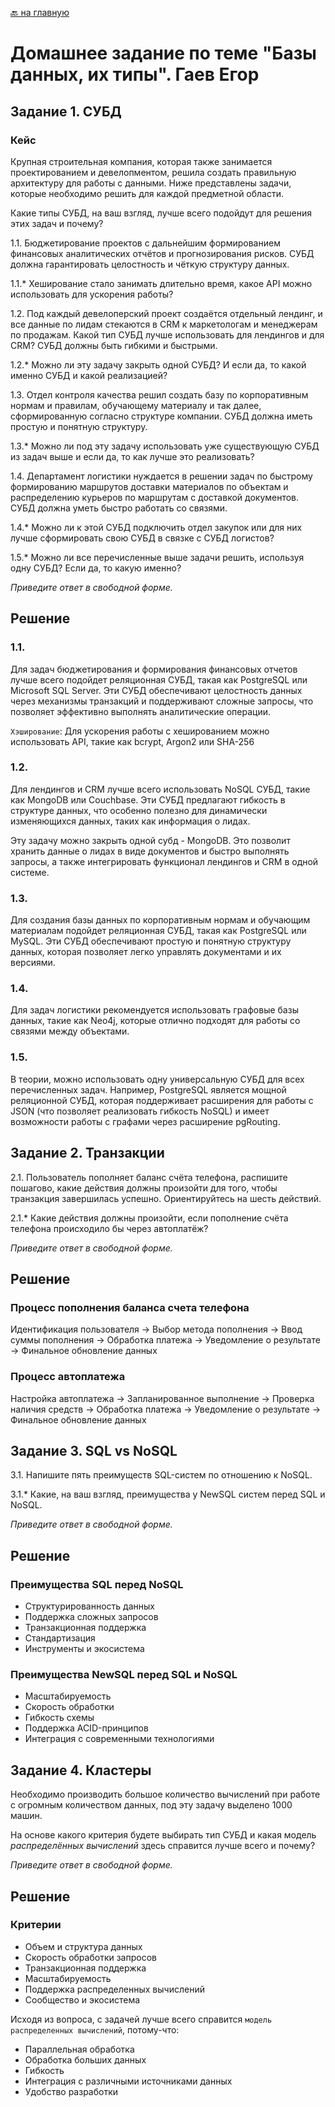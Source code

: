 [🔙 на главную](https://github.com/YeezyWhy/netology-homework/tree/main)

# Домашнее задание по теме "Базы данных, их типы". Гаев Егор

## Задание 1. СУБД

### Кейс
Крупная строительная компания, которая также занимается проектированием и девелопментом, решила создать 
правильную архитектуру для работы с данными. Ниже представлены задачи, которые необходимо решить для
каждой предметной области. 

Какие типы СУБД, на ваш взгляд, лучше всего подойдут для решения этих задач и почему? 
 
1.1. Бюджетирование проектов с дальнейшим формированием финансовых аналитических отчётов и прогнозирования рисков.
СУБД должна гарантировать целостность и чёткую структуру данных.

1.1.* Хеширование стало занимать длительно время, какое API можно использовать для ускорения работы? 

1.2. Под каждый девелоперский проект создаётся отдельный лендинг, и все данные по лидам стекаются в CRM к 
маркетологам и менеджерам по продажам. Какой тип СУБД лучше использовать для лендингов и для CRM? 
СУБД должны быть гибкими и быстрыми.

1.2.* Можно ли эту задачу закрыть одной СУБД? И если да, то какой именно СУБД и какой реализацией?

1.3. Отдел контроля качества решил создать базу по корпоративным нормам и правилам, обучающему материалу 
и так далее, сформированную согласно структуре компании. СУБД должна иметь простую и понятную структуру.

1.3.* Можно ли под эту задачу использовать уже существующую СУБД из задач выше и если да, то как лучше это 
реализовать?

1.4. Департамент логистики нуждается в решении задач по быстрому формированию маршрутов доставки материалов 
по объектам и распределению курьеров по маршрутам с доставкой документов. СУБД должна уметь быстро работать
со связями.

1.4.* Можно ли к этой СУБД подключить отдел закупок или для них лучше сформировать свою СУБД в связке с СУБД 
логистов?

1.5.* Можно ли все перечисленные выше задачи решить, используя одну СУБД? Если да, то какую именно?

*Приведите ответ в свободной форме.*

## Решение
### 1.1.

Для задач бюджетирования и формирования финансовых отчетов лучше всего подойдет реляционная СУБД, такая как PostgreSQL или Microsoft SQL Server. Эти СУБД обеспечивают целостность данных через механизмы транзакций и поддерживают сложные запросы, что позволяет эффективно выполнять аналитические операции. 

`Хэширование`: Для ускорения работы с хешированием можно использовать API, такие как bcrypt, Argon2 или SHA-256

### 1.2.

Для лендингов и CRM лучше всего использовать NoSQL СУБД, такие как MongoDB или Couchbase. Эти СУБД предлагают гибкость в структуре данных, что особенно полезно для динамически изменяющихся данных, таких как информация о лидах.

Эту задачу можно закрыть одной субд - MongoDB. Это позволит хранить данные о лидах в виде документов и быстро выполнять запросы, а также интегрировать функционал лендингов и CRM в одной системе.

### 1.3.

Для создания базы данных по корпоративным нормам и обучающим материалам подойдет реляционная СУБД, такая как PostgreSQL или MySQL. Эти СУБД обеспечивают простую и понятную структуру данных, которая позволяет легко управлять документами и их версиями.

### 1.4.
Для задач логистики рекомендуется использовать графовые базы данных, такие как Neo4j, которые отлично подходят для работы со связями между объектами.

### 1.5. 
В теории, можно использовать одну универсальную СУБД для всех перечисленных задач. Например, PostgreSQL является мощной реляционной СУБД, которая поддерживает расширения для работы с JSON (что позволяет реализовать гибкость NoSQL) и имеет возможности работы с графами через расширение pgRouting.


## Задание 2. Транзакции

2.1. Пользователь пополняет баланс счёта телефона, распишите пошагово, какие действия должны произойти для того, чтобы 
транзакция завершилась успешно. Ориентируйтесь на шесть действий.

2.1.* Какие действия должны произойти, если пополнение счёта телефона происходило бы через автоплатёж?

*Приведите ответ в свободной форме.*

## Решение

### Процесс пополнения баланса счета телефона
Идентификация пользователя -> Выбор метода пополнения -> Ввод суммы пополнения -> Обработка платежа -> Уведомление о результате -> Финальное обновление данных

### Процесс автоплатежа
Настройка автоплатежа -> Запланированное выполнение -> Проверка наличия средств -> Обработка платежа -> Уведомление о результате -> Финальное обновление данных

## Задание 3. SQL vs NoSQL

3.1. Напишите пять преимуществ SQL-систем по отношению к NoSQL. 

3.1.* Какие, на ваш взгляд, преимущества у NewSQL систем перед SQL и NoSQL.

*Приведите ответ в свободной форме.*

## Решение

### Преимущества SQL перед NoSQL

- Структурированность данных
- Поддержка сложных запросов
- Транзакционная поддержка
- Стандартизация
- Инструменты и экосистема

### Преимущества NewSQL перед SQL и NoSQL

- Масштабируемость
- Скорость обработки
- Гибкость схемы
- Поддержка ACID-принципов
- Интеграция с современными технологиями


## Задание 4. Кластеры

Необходимо производить большое количество вычислений при работе с огромным количеством данных, под эту задачу 
выделено 1000 машин. 

На основе какого критерия будете выбирать тип СУБД и какая модель *распределённых вычислений* 
здесь справится лучше всего и почему?

*Приведите ответ в свободной форме.*

## Решение

### Критерии

- Объем и структура данных
- Скорость обработки запросов
- Транзакционная поддержка
- Масштабируемость
- Поддержка распределенных вычислений
- Сообщество и экосистема

Исходя из вопроса, с задачей лучше всего справится `модель распределенных вычислений`, потому-что:

- Параллельная обработка
- Обработка больших данных
- Гибкость
- Интеграция с различными источниками данных
- Удобство разработки